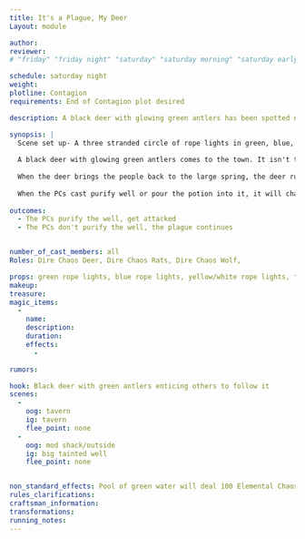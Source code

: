 ```yaml
---
title: It's a Plague, My Deer
Layout: module

author: 
reviewer: 
# "friday" "friday night" "saturday" "saturday morning" "saturday early afternoon" "saturday early evening" "saturday night" "reaction" "tavern setup" "townsfolk" "randoms"

schedule: saturday night
weight: 
plotline: Contagion
requirements: End of Contagion plot desired

description: A black deer with glowing green antlers has been spotted near the town. It acts like it wants someone to follow it. When followed, the deer leads them right to the source of the plague.

synopsis: |
  Scene set up- A three stranded circle of rope lights in green, blue, and yellow/white. It needs to be a big enough circle that people have trouble getting to the center quickly. Only one rope light will be lit at a time. The marshal is responsible for turning it on and off.
  
  A black deer with glowing green antlers comes to the town. It isn't there to attack anyone or anything of the sort. It's there to get people to follow it. It is under instruction from On Brighthelm, the beastmaster responsible for the rats and the sickness running through the town, to go to town and retrieve as many people as possible.  
  
  When the deer brings the people back to the large spring, the deer runs away. They find a large spring lit green in the night. In the center of the spring, out of reach, is a treasure chest. This chest has a hook on the top of it. If anyone steps in this pool at anytime, they take 100 Elemental Chaos per second. The spring is incredibly toxic and needs to be purified. It is a two part process, one is Purify Well, and the other is they have to pour a potion into the well to complete the process. The potion is in a puzzle box in the center of the circle. Laying around the pool are pieces of PVC. One has a hook on the end. The PCs must put together the hook, get the chest, open the puzzle, pour the potion into the pool, and then cast purify well onto it. Or poured into the well after cast purify well, either way will work.
  
  When the PCs cast purify well or pour the potion into it, it will change the ropelight color to blue. When the last step is done, the rope light color will change to yellow/white, then go off. The well is then purified. The spring in town must be purified, and the plague will go away. 
  
outcomes: 
  - The PCs purify the well, get attacked
  - The PCs don't purify the well, the plague continues 


number_of_cast_members: all
Roles: Dire Chaos Deer, Dire Chaos Rats, Dire Chaos Wolf,

props: green rope lights, blue rope lights, yellow/white rope lights, treasure chest, PVC poles with hook
makeup: 
treasure: 
magic_items:
  - 
    name: 
    description:  
    duration: 
    effects: 
      - 

rumors: 

hook: Black deer with green antlers enticing others to follow it
scenes: 
  - 
    oog: tavern
    ig: tavern
    flee_point: none
  - 
    oog: mod shack/outside
    ig: big tainted well
    flee_point: none


non_standard_effects: Pool of green water will deal 100 Elemental Chaos per second for PCs
rules_clarifications: 
craftsman_information: 
transformations: 
running_notes: 
---
```

